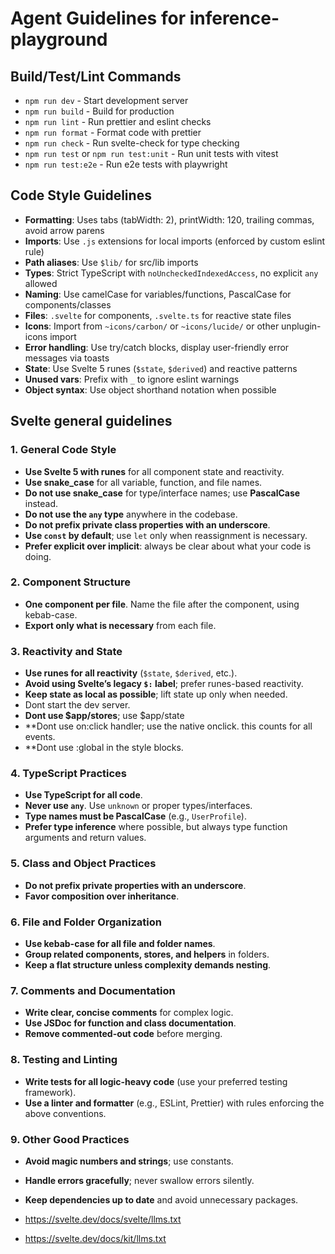 # Agent Guidelines for inference-playground

## Build/Test/Lint Commands

- `npm run dev` - Start development server
- `npm run build` - Build for production
- `npm run lint` - Run prettier and eslint checks
- `npm run format` - Format code with prettier
- `npm run check` - Run svelte-check for type checking
- `npm run test` or `npm run test:unit` - Run unit tests with vitest
- `npm run test:e2e` - Run e2e tests with playwright

## Code Style Guidelines

- **Formatting**: Uses tabs (tabWidth: 2), printWidth: 120, trailing commas, avoid arrow parens
- **Imports**: Use `.js` extensions for local imports (enforced by custom eslint rule)
- **Path aliases**: Use `$lib/` for src/lib imports
- **Types**: Strict TypeScript with `noUncheckedIndexedAccess`, no explicit `any` allowed
- **Naming**: Use camelCase for variables/functions, PascalCase for components/classes
- **Files**: `.svelte` for components, `.svelte.ts` for reactive state files
- **Icons**: Import from `~icons/carbon/` or `~icons/lucide/` or other unplugin-icons import
- **Error handling**: Use try/catch blocks, display user-friendly error messages via toasts
- **State**: Use Svelte 5 runes (`$state`, `$derived`) and reactive patterns
- **Unused vars**: Prefix with `_` to ignore eslint warnings
- **Object syntax**: Use object shorthand notation when possible

## Svelte general guidelines

### 1. **General Code Style**

- **Use Svelte 5 with runes** for all component state and reactivity.
- **Use snake_case** for all variable, function, and file names.
- **Do not use snake_case** for type/interface names; use **PascalCase** instead.
- **Do not use the `any` type** anywhere in the codebase.
- **Do not prefix private class properties with an underscore**.
- **Use `const` by default**; use `let` only when reassignment is necessary.
- **Prefer explicit over implicit**: always be clear about what your code is doing.

### 2. **Component Structure**

- **One component per file**. Name the file after the component, using kebab-case.
- **Export only what is necessary** from each file.

### 3. **Reactivity and State**

- **Use runes for all reactivity** (`$state`, `$derived`, etc.).
- **Avoid using Svelte’s legacy `$:` label**; prefer runes-based reactivity.
- **Keep state as local as possible**; lift state up only when needed.
- Dont start the dev server.
- **Dont use $app/stores**; use $app/state
- \*\*Dont use on:click handler; use the native onclick. this counts for all events.
- \*\*Dont use :global in the style blocks.

### 4. **TypeScript Practices**

- **Use TypeScript for all code**.
- **Never use `any`**. Use `unknown` or proper types/interfaces.
- **Type names must be PascalCase** (e.g., `UserProfile`).
- **Prefer type inference** where possible, but always type function arguments and return values.

### 5. **Class and Object Practices**

- **Do not prefix private properties with an underscore**.
- **Favor composition over inheritance**.

### 6. **File and Folder Organization**

- **Use kebab-case for all file and folder names**.
- **Group related components, stores, and helpers** in folders.
- **Keep a flat structure unless complexity demands nesting**.

### 7. **Comments and Documentation**

- **Write clear, concise comments** for complex logic.
- **Use JSDoc for function and class documentation**.
- **Remove commented-out code** before merging.

### 8. **Testing and Linting**

- **Write tests for all logic-heavy code** (use your preferred testing framework).
- **Use a linter and formatter** (e.g., ESLint, Prettier) with rules enforcing the above conventions.

### 9. **Other Good Practices**

- **Avoid magic numbers and strings**; use constants.
- **Handle errors gracefully**; never swallow errors silently.
- **Keep dependencies up to date** and avoid unnecessary packages.

- https://svelte.dev/docs/svelte/llms.txt
- https://svelte.dev/docs/kit/llms.txt

